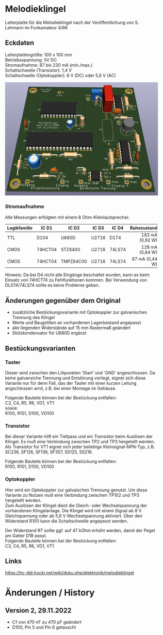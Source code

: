 # Melodieklingel

Leiterplatte für die Melodieklingel nach der Veröffentlichung von S. Lehmann im Funkamateur 4/86

## Eckdaten
Leiterplattengröße: 100 x 100 mm  
Betriebsspannung: 5V DC  
Stromaufnahme: 87 bis 230 mA (min./max.)  
Schaltschwelle (Transistor):   1,4 V  
Schaltschwelle (Optokoppler):  8 V (DC) oder 5,6 V (AC)    

![3D-Vorschau](Melodieklingel__Vorschau.png)


### Stromaufnahme

Alle Messungen erfolgten mit einem 8 Ohm-Kleinlautsprecher.

| Logikfamilie | IC D1   | IC D2     | IC D3 | IC D4   | Ruhezustand      | Wiedergabe       |
| ------------ | ------- | --------- | ----- | ------  | ----------------:| ----------------:|
| TTL          | D104    | U880D     | U2716 | D174    | 183 mA  (0,92 W) | 230 mA  (1,15 W) |
| CMOS         | 74HCT04 | STZ8400   | U2716 | 74LS74  | 128 mA  (0,64 W) | 175 mA  (0,88 W) |
| CMOS         | 74HCT04 | TMPZ84C00 | U2716 | 74LS74  |  87 mA  (0,44 W) | 135 mA  (0,68 W) | 

Hinweis: Da bei D4 nicht alle Eingänge beschaltet wurden, kann es beim Einsatz von 74HCT74 zu Fehlfunktionen kommen. Bei Verwendung von DL074/74LS74 sollte es keine Probleme geben.


## Änderungen gegenüber dem Original
- zusätzliche Bestückungsvariante mit Optokoppler zur galvanischen Trennung des Klingel
- Werte und Baugrößen an vorhandenen Lagerbestand angepasst
- alle liegenden Widerstände auf 15 mm Rastermaß geändert
- Stützkondensator für U880D ergänzt

## Bestückungsvarianten
### Taster
Dieser wird zwischen den Lötpunkten 'Start' und 'GND' angeschlossen.
Da keine galvansiche Trennung und Entstörung vorliegt, eignet sich diese Variante nur für denn Fall, das der Taster mit einer kurzen Leitung angschlossen wird, z.B. bei einer Montage im Gehäuse.

Folgende Bauteile können bei der Bestückung entfallen:  
C3, C4, R5, R6, VD1, VT1  
sowie:  
R100, R101, D100, VD100  

### Transistor
Bei dieser Variante hilft ein Tiefpass und ein Transistor beim Auslösen der Klingel. Es muß eine Verbindung zwischen TP2 und TP3 hergetellt werden.
Als Transistor für VT1 eignet sich jeder beliebige Kleinsignal-NPN-Typ, z.B. SC236, SF126, SF136, SF357, SS125, SS216.

Folgende Bauteile können bei der Bestückung entfallen:  
R100, R101, D100, VD100  

### Optokoppler
Hier wird ein Optokoppler zur galvaischen Trennung genutzt.
Um diese Variante zu Nutzen muß eine Verbindung zwischen TP102 und TP3 hergetellt werden.  
Zum Auslösen der Klingel dient die Gleich- oder Wechselspannung der vorhandenen Klingelanlage. Die Klingel wird mit einem Signal ab 8 V Gleichspannung oder ab 5,6 V Wechselspannung aktiviert. Über den Widerstand R100 kann die Schaltschwelle angepasst werden.  

Der Widerstand R7 sollte ggf. auf 47 kOhm erhöht werden, damit der Pegel am Gatter D1B passt.  
Folgende Bauteile können bei der Bestückung entfallen:  
C3, C4, R5, R6, VD1, VT1  

## Links
https://hc-ddr.hucki.net/wiki/doku.php/elektronik/melodieklingel


# Änderungen / History
## Version 2, 29.11.2022
- C1 von 470 nF zu 470 pF geändert   
- D100, Pin 5 und Pin 6 getauscht   
